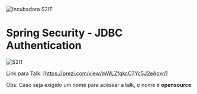 ![Incubadora S2IT](https://encrypted-tbn0.gstatic.com/images?q=tbn:ANd9GcQ-C2_s4n3abIvBV1oM0RYy39fvGRXyqB8ZPKTyNGofo2IOcvxr)

# Spring Security - JDBC Authentication

![S2IT](https://s3.amazonaws.com/sample-login/companies/avatars/000/000/038/original/whats.png?1435265818)

Link para Talk: [https://prezi.com/view/mWLZfqkcC7Yc5J2eAoxr/]

Obs: Caso seja exigido um nome para acessar a talk, o nome é **opensource**